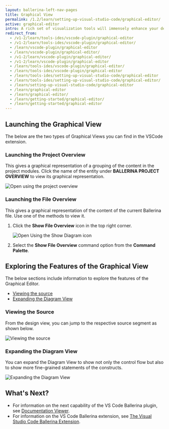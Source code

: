 ```yaml
---
layout: ballerina-left-nav-pages
title: Graphical View
permalink: /1.2/learn/setting-up-visual-studio-code/graphical-editor/
active: graphical-editor
intro: A rich set of visualization tools will immensely enhance your development experience especially in the integration space. The Graphical Editor of the VS Code Ballerina extension allows you to design your integration scenario graphically. Thus, by using it, you can visualize your code in a sequence diagram, which presents the endpoint interactions and parallel invocations that happen in the code. The sections below discuss how to use the Graphical Editor and explore its capabilities.
redirect_from:
  - /v1-2/learn/tools-ides/vscode-plugin/graphical-editor
  - /v1-2/learn/tools-ides/vscode-plugin/graphical-editor/
  - /learn/vscode-plugin/graphical-editor
  - /learn/vscode-plugin/graphical-editor/
  - /v1-2/learn/vscode-plugin/graphical-editor/
  - /v1-2/learn/vscode-plugin/graphical-editor
  - /learn/tools-ides/vscode-plugin/graphical-editor/
  - /learn/tools-ides/vscode-plugin/graphical-editor
  - /learn/tools-ides/setting-up-visual-studio-code/graphical-editor
  - /learn/tools-ides/setting-up-visual-studio-code/graphical-editor/
  - /learn/setting-up-visual-studio-code/graphical-editor
  - /learn/graphical-editor
  - /learn/graphical-editor/
  - /learn/getting-started/graphical-editor/
  - /learn/getting-started/graphical-editor
---
```


## Launching the Graphical View

The below are the two types of Graphical Views you can find in the VSCode extension.

### Launching the Project Overview

This gives a graphical representation of a grouping of the content in the project modules. Click the name of the entity under **BALLERINA PROJECT OVERVIEW** to view its graphical representation.

![Open using the project overview](/learn/images/select-from-overview.gif)

### Launching the File Overview

This gives a graphical representation of the content of the current Ballerina file. Use one of the methods to view it.

1. Click the **Show File Overview** icon in the top right corner.

   ![Open Using the Show Diagram icon](/learn/images/show-diagram-icon.gif)

2. Select the **Show File Overview** command option from the **Command Palette**.

## Exploring the Features of the Graphical View

The below sections include information to explore the features of the Graphical Editor.

- [Viewing the source](#viewing-the-source)
- [Expanding the Diagram View](#expanding-the-diagram-view)

### Viewing the Source

From the design view, you can jump to the respective source segment as shown below.

![Viewing the source](/learn/images/jump-to-source-view.gif)

### Expanding the Diagram View

You can expand the Diagram View to show not only the control flow but also to show more fine-grained statements of the constructs.

![Expanding the Diagram View](/learn/images/expand-diagram-view.gif)

## What's Next?

 - For information on the next capability of the VS Code Ballerina plugin, see [Documentation Viewer](/learn/vscode-plugin/documentation-viewer).
 - For information on the VS Code Ballerina extension, see [The Visual Studio Code Ballerina Extension](/learn/vscode-plugin).